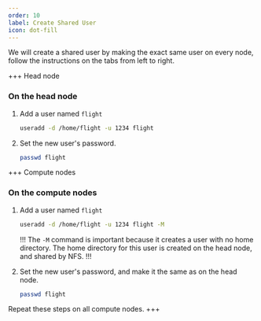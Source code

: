 ```yaml
---
order: 10
label: Create Shared User
icon: dot-fill
---
```


We will create a shared user by making the exact same user on every node, follow the instructions on the tabs from left to right.


+++ Head node
### On the head node

1. Add a user named `flight`
	```bash
	useradd -d /home/flight -u 1234 flight 
	```

2. Set the new user's password.
	```bash
	passwd flight
	```

+++ Compute nodes
### On the compute nodes

1. Add a user named `flight`
	```bash
	useradd -d /home/flight -u 1234 flight -M
	```
	!!!
	The `-M` command is important because it creates a user with no home directory. The home directory for this user is created on the head node, and shared by NFS.
	!!!

2. Set the new user's password, and make it the same as on the head node.
	```bash
	passwd flight
	```

Repeat these steps on all compute nodes.
+++